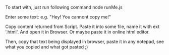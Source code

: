 To start with, just run following command
node runMe.js

Enter some text:
e.g. "Hey! You cannont copy me!"

Copy content returned from Script. Paste it into some file, name it with ext '.html'. And open it in Browser. Or maybe paste it in online html editor. 

Then, copy that text being displayed in browser, paste it in any notepad, see what you copied and what got pasted ;)
